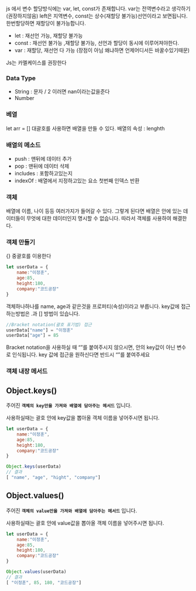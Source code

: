js 에서 변수 할당방식에는 var, let, const가 존재합니다.
var는 전역변수라고 생각하기(권장하지않음) left은 지역변수, const는 상수(재할당 불가능)선언이라고 보면됩니다. 한번할당하면 재할당이 불가능합니다.
- let : 재선언 가능, 재할당 불가능
- const : 재선언 불가능  ,재할당 불가능, 선언과 할당이 동시에 이루어져야한다.
- var : 재할당, 재선언 다 가능 (장점이 아님 왜냐하면 언제어디서든 바꿀수있기때문)


Js는 카멜케이스를 권장한다


### Data Type
- String : 문자 / 2 이러면 nan이라는값을준다
- Number


### 베열
let arr = [] 대괄호를 사용하면 배열을 만들 수 있다.
배열의 속성 : lenghth

### 배열의 메소드
- push : 맨뒤에 데이터 추가
- pop : 맨뒤에 데이터 삭제
- includes : 포함하고있는지
- indexOf : 배열에서 지정하고있는 요소 첫번째 인덱스 반환


### 객체
배열에 이름, 나이 등등 여러가지가 들어갈 수 있다. 그렇게 된다면 배열은 안에 있는 데이터들이 무엇에 대한 데이터인지 명시할 수 없습니다.
따라서 객체를 사용하여 해결한다.

### 객체 만들기
{} 중괄호를 이용한다
```js
let userData = {
	name:"이정훈",
	age:85,
	height:180,
	company:"코드공장"
}
```
객체하나하나를 name, age과 같은것을 프로퍼티(속성)이라고 부릅니다.
key값에 접근하는방법은 .과 [] 방법이 있습니다.
```js
//Bracket notation(괄호 표기법) 접근
userData["name"] = "이정훈"
userData["age"] = 85
```
Bracket notation을 사용하실 때 “”를 붙여주시지 않으시면, 안의 key값이 아닌 변수로 인식됩니다.
key 값에 접근을 원하신다면 반드시 “”를 붙여주세요



### 객체 내장 메서드
## Object.keys()

주어진 **`객체의 key만을 가져와 배열에 담아주는 메서드`** 입니다.

사용하실때는 괄호 안에 key값을 뽑아올 객체 이름을 넣어주시면 됩니다.

```js
let userData = {
	name:"이정훈",
	age:85,
	height:180,
	company:"코드공장"
}

Object.keys(userData)
// 결과
[ "name", "age", "hight", "company"]
```

## Object.values()

주어진 **`객체의 value만을 가져와 배열에 담아주는 메서드`** 입니다.

사용하실때는 괄호 안에 value값을 뽑아올 객체 이름을 넣어주시면 됩니다.
```js
let userData = {
	name:"이정훈",
	age:85,
	height:180,
	company:"코드공장"
}

Object.values(userData)
// 결과
[ "이정훈", 85, 180, "코드공장"]
```
